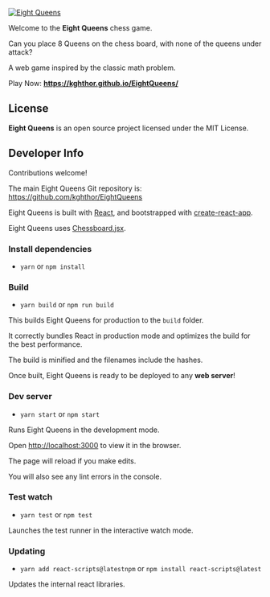 [![Eight Queens](https://raw.githubusercontent.com/kghthor/master/EightQueens/EightQueens.small.png)](https://github.com/kghthor/EightQueens)


Welcome to the **Eight Queens** chess game.

Can you place 8 Queens on the chess board, with none of the queens under attack?

A web game inspired by the classic math problem.

Play Now:
**<https://kghthor.github.io/EightQueens/>**

## License

**Eight Queens** is an open source project licensed under the MIT License.

## Developer Info

Contributions welcome!

The main Eight Queens Git repository is:
<https://github.com/kghthor/EightQueens>

Eight Queens is built with [React](https://reactjs.org/),
and bootstrapped with [create-react-app](https://facebook.github.io/create-react-app/).

Eight Queens uses [Chessboard.jsx](https://github.com/willb335/chessboardjsx).

### Install dependencies

* `yarn` or `npm install`

### Build

* `yarn build` or `npm run build`

This builds Eight Queens for production to the `build` folder.

It correctly bundles React in production mode and optimizes the build for the best performance.

The build is minified and the filenames include the hashes.

Once built, Eight Queens is ready to be deployed to any **web server**!

### Dev server

* `yarn start` or `npm start`

Runs Eight Queens in the development mode.

Open [http://localhost:3000](http://localhost:3000) to view it in the browser.

The page will reload if you make edits.

You will also see any lint errors in the console.

### Test watch
 
* `yarn test` or `npm test`

Launches the test runner in the interactive watch mode.

### Updating

* `yarn add react-scripts@latestnpm` or `npm install react-scripts@latest`

Updates the internal react libraries.
